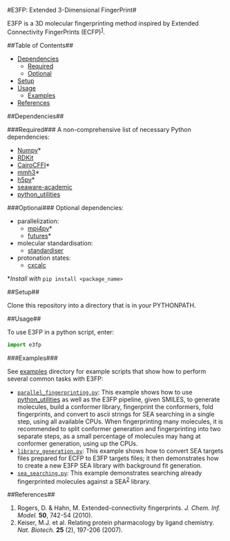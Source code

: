 #E3FP: Extended 3-Dimensional FingerPrint#

E3FP is a 3D molecular fingerprinting method inspired by Extended Connectivity FingerPrints (ECFP)<sup>[1](#rogers2010)</sup>.

##Table of Contents##
- [Dependencies](#dependencies)
    + [Required](#required)
    + [Optional](#optional)
- [Setup](#setup)
- [Usage](#usage)
    + [Examples](#examples)
- [References](#references)

<a name="dependencies"></a>
##Dependencies##

<a name="required"></a>
###Required###
A non-comprehensive list of necessary Python dependencies:
- [Numpy](http://www.numpy.org)\*
- [RDKit](http://www.rdkit.org)
- [CairoCFFI](https://github.com/SimonSapin/cairocffi)\*
- [mmh3](https://pypi.python.org/pypi/mmh3)\*
- [h5py](https://pypi.python.org/pypi/h5py/2.5.0)\*
- [seaware-academic](https://github.com/keiserlab/seaware-academic)
- [python_utilities](https://github.com/sdaxen/python_utilities)

<a name="optional"></a>
###Optional###
Optional dependencies:
- parallelization:
    + [mpi4py](http://mpi4py.scipy.org)\*
    + [futures](https://pypi.python.org/pypi/futures)\*
- molecular standardisation:
    + [standardiser](https://wwwdev.ebi.ac.uk/chembl/extra/francis/standardiser)
- protonation states:
    + [cxcalc](https://docs.chemaxon.com/display/CALCPLUGS/cxcalc+command+line+tool)

\*_Install with_ `pip install <package_name>`

<a name="setup"></a>
##Setup##

Clone this repository into a directory that is in your PYTHONPATH.

<a name="usage"></a>
##Usage##

To use E3FP in a python script, enter: 
```python
import e3fp
```

<a name="examples"></a>
###Examples###

See [examples](examples) directory for example scripts that show how to perform several common tasks with E3FP:
- [`parallel_fingerprinting.py`](examples/parallel_fingerprinting.py): This example shows how to use [python_utilities](https://github.com/sdaxen/python_utilities) as well as the E3FP pipeline, given SMILES, to generate molecules, build a conformer library, fingerprint the conformers, fold fingerprints, and convert to ascii strings for SEA searching in a single step, using all available CPUs. When fingerprinting many molecules, it is recommended to split conformer generation and fingerprinting into two separate steps, as a small percentage of molecules may hang at conformer generation, using up the CPUs.
- [`library_generation.py`](examples/library_generation.py): This example shows how to convert SEA targets files prepared for ECFP to E3FP targets files; it then demonstrates how to create a new E3FP SEA library with background fit generation.
- [`sea_searching.py`](examples/sea_searching.py): This example demonstrates searching already fingerprinted molecules against a SEA<sup>[2](#keiser2007)</sup> library.

<a name="references"></a>
##References##
<a name="rogers2010"></a>
1. Rogers, D. & Hahn, M. Extended-connectivity fingerprints. *J. Chem. Inf. Model.* **50**, 742-54 (2010).
<a name="keiser2007"></a>
2. Keiser, M.J. et al. Relating protein pharmacology by ligand chemistry. *Nat. Biotech.* **25** (2), 197-206 (2007).

